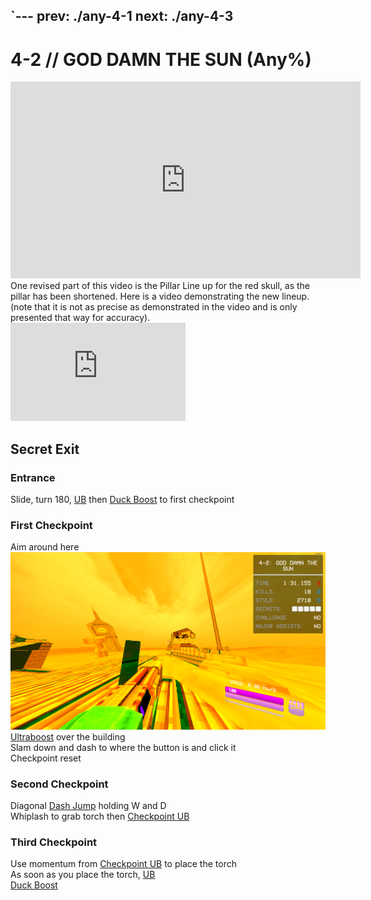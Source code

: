 `---
prev: ./any-4-1
next: ./any-4-3
---

# 4-2 // GOD DAMN THE SUN (Any%)

<iframe width="560" height="315" src="https://www.youtube.com/embed/GDiA841lcrg" frameborder="0" allow="accelerometer; autoplay; clipboard-write; encrypted-media; gyroscope; picture-in-picture" allowfullscreen></iframe> <br/>
One revised part of this video is the Pillar Line up for the red skull, as the pillar has been shortened. Here is a video demonstrating the new lineup. (note that it is not as precise as demonstrated in the video and is only presented that way for accuracy). <br/>
<iframe width="280" height="157" src="https://www.youtube.com/embed/_41SdAlHmXs " frameborder="0" allow="accelerometer; autoplay; clipboard-write; encrypted-media; gyroscope; picture-in-picture" allowfullscreen></iframe>

## Secret Exit

### Entrance

Slide, turn 180, [UB](/speedrun-tech.md#ub-ultraboost) then [Duck Boost](/speedrun-tech.md#duck-boosting) to first checkpoint

### First Checkpoint 

Aim around here <br/>
![4-2 UB Lineup](</../images/4-2-ub-line-up.png>)
[Ultraboost](/speedrun-tech.md#ub-ultraboost) over the building <br/>
Slam down and dash to where the button is and click it <br/>
Checkpoint reset

### Second Checkpoint

Diagonal [Dash Jump](/speedrun-tech.md#dash-jump) holding W and D <br/>
Whiplash to grab torch then [Checkpoint UB](/speedrun-tech.md#checkpoint-ub)

### Third Checkpoint 

Use momentum from [Checkpoint UB](/speedrun-tech.md#checkpoint-ub) to place the torch <br/>
As soon as you place the torch, [UB](/speedrun-tech.md#ub-ultraboost)<br/>
[Duck Boost](/speedrun-tech.md#duck-boosting)